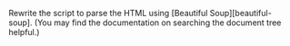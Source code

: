 Rewrite the script to parse the HTML using [Beautiful Soup][beautiful-soup].
(You may find the documentation on searching the document tree helpful.)
